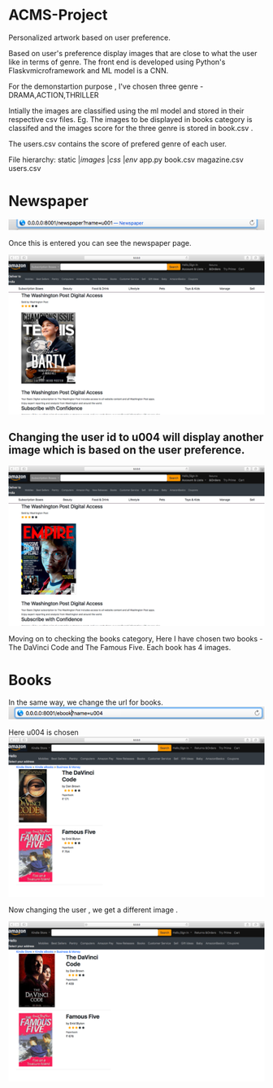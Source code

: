 # ACMS-Project

Personalized artwork based on user preference.

Based on user's preference display images that are close to what the user like in terms of genre.
The front end is developed using Python's Flaskvmicroframework and ML model is a CNN.

For the demonstartion purpose , I've chosen three genre - DRAMA,ACTION,THRILLER

Intially the images are classified using the ml model and stored in their respective csv files. Eg. The images to be displayed in books category is classifed and the images score for the three genre is stored in book.csv .
 
 The users.csv contains the score of prefered genre of each user.

File hierarchy:
static
  |_images_
  |_css_
  |_env_
app.py
book.csv
magazine.csv
users.csv

# Newspaper

![URL](https://github.com/Haririthanya/ACMS-Project/blob/master/url.png) 

Once this is entered you can see the newspaper page.

![Newspaper](https://github.com/Haririthanya/ACMS-Project/blob/master/newspaper.png)

## Changing the user id to u004 will display another image which is based on the user preference.

![Newspaper-another user](https://github.com/Haririthanya/ACMS-Project/blob/master/newspaper2.png)

Moving on to checking the books category, Here I have chosen two books - The DaVinci Code and The Famous Five.
Each book has 4 images.

# Books

In the same way, we change the url for books.
![URL](https://github.com/Haririthanya/ACMS-Project/blob/master/book%20url.png)

Here u004 is chosen
![Book](https://github.com/Haririthanya/ACMS-Project/blob/master/book.png)

Now changing the user , we get a different image .

![Book2](https://github.com/Haririthanya/ACMS-Project/blob/master/book2.png)

